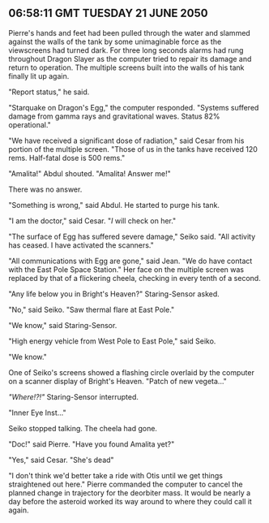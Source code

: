 ## 06:58:11 GMT TUESDAY 21 JUNE 2050
Pierre's hands and feet had been pulled through the water and slammed against the walls of the tank by some unimaginable force as the viewscreens had turned dark. For three long seconds alarms had rung throughout Dragon Slayer as the computer tried to repair its damage and return to operation. The multiple screens built into the walls of his tank finally lit up again.

"Report status," he said.

"Starquake on Dragon's Egg," the computer responded. "Systems suffered damage from gamma rays and gravitational waves. Status 82% operational."

"We have received a significant dose of radiation," said Cesar from his portion of the multiple screen. "Those of us in the tanks have received 120 rems. Half-fatal dose is 500 rems."

"Amalita!" Abdul shouted. "Amalita! Answer me!"

There was no answer.

"Something is wrong," said Abdul. He started to purge his tank.

"I am the doctor," said Cesar. "_I_ will check on her."

"The surface of Egg has suffered severe damage," Seiko said. "All activity has ceased. I have activated the scanners."

"All communications with Egg are gone," said Jean. "We do have contact with the East Pole Space Station." Her face on the multiple screen was replaced by that of a flickering cheela, checking in every tenth of a second.

"Any life below you in Bright's Heaven?" Staring-Sensor asked.

"No," said Seiko. "Saw thermal flare at East Pole."

"We know," said Staring-Sensor.

"High energy vehicle from West Pole to East Pole," said Seiko.

"We know."

One of Seiko's screens showed a flashing circle overlaid by the computer on a scanner display of Bright's Heaven. "Patch of new vegeta..."

_"Where!?!"_ Staring-Sensor interrupted.

"Inner Eye Inst..."

Seiko stopped talking. The cheela had gone.

"Doc!" said Pierre. "Have you found Amalita yet?"

"Yes," said Cesar. "She's dead"

"I don't think we'd better take a ride with Otis until we get things straightened out here." Pierre commanded the computer to cancel the planned change in trajectory for the deorbiter mass. It would be nearly a day before the asteroid worked its way around to where they could call it again.